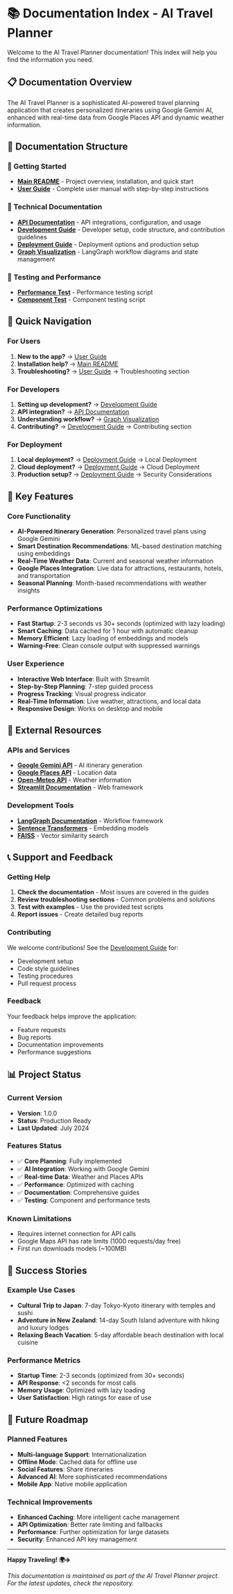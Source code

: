 # 📚 Documentation Index - AI Travel Planner

Welcome to the AI Travel Planner documentation! This index will help you find the information you need.

## 📋 Documentation Overview

The AI Travel Planner is a sophisticated AI-powered travel planning application that creates personalized itineraries using Google Gemini AI, enhanced with real-time data from Google Places API and dynamic weather information.

## 📖 Documentation Structure

### 🚀 Getting Started
- **[Main README](../README.md)** - Project overview, installation, and quick start
- **[User Guide](USER_GUIDE.md)** - Complete user manual with step-by-step instructions

### 🔧 Technical Documentation
- **[API Documentation](API_DOCUMENTATION.md)** - API integrations, configuration, and usage
- **[Development Guide](DEVELOPMENT_GUIDE.md)** - Developer setup, code structure, and contribution guidelines
- **[Deployment Guide](DEPLOYMENT_GUIDE.md)** - Deployment options and production setup
- **[Graph Visualization](GRAPH_VISUALIZATION.md)** - LangGraph workflow diagrams and state management

### 🧪 Testing and Performance
- **[Performance Test](../performance_test.py)** - Performance testing script
- **[Component Test](../test_streamlit.py)** - Component testing script

## 🎯 Quick Navigation

### For Users
1. **New to the app?** → [User Guide](USER_GUIDE.md)
2. **Installation help?** → [Main README](../README.md)
3. **Troubleshooting?** → [User Guide](USER_GUIDE.md) → Troubleshooting section

### For Developers
1. **Setting up development?** → [Development Guide](DEVELOPMENT_GUIDE.md)
2. **API integration?** → [API Documentation](API_DOCUMENTATION.md)
3. **Understanding workflow?** → [Graph Visualization](GRAPH_VISUALIZATION.md)
4. **Contributing?** → [Development Guide](DEVELOPMENT_GUIDE.md) → Contributing section

### For Deployment
1. **Local deployment?** → [Deployment Guide](DEPLOYMENT_GUIDE.md) → Local Deployment
2. **Cloud deployment?** → [Deployment Guide](DEPLOYMENT_GUIDE.md) → Cloud Deployment
3. **Production setup?** → [Deployment Guide](DEPLOYMENT_GUIDE.md) → Security Considerations

## 🌟 Key Features

### Core Functionality
- **AI-Powered Itinerary Generation**: Personalized travel plans using Google Gemini
- **Smart Destination Recommendations**: ML-based destination matching using embeddings
- **Real-Time Weather Data**: Current and seasonal weather information
- **Google Places Integration**: Live data for attractions, restaurants, hotels, and transportation
- **Seasonal Planning**: Month-based recommendations with weather insights

### Performance Optimizations
- **Fast Startup**: 2-3 seconds vs 30+ seconds (optimized with lazy loading)
- **Smart Caching**: Data cached for 1 hour with automatic cleanup
- **Memory Efficient**: Lazy loading of embeddings and models
- **Warning-Free**: Clean console output with suppressed warnings

### User Experience
- **Interactive Web Interface**: Built with Streamlit
- **Step-by-Step Planning**: 7-step guided process
- **Progress Tracking**: Visual progress indicator
- **Real-Time Information**: Live weather, attractions, and local data
- **Responsive Design**: Works on desktop and mobile

## 🔗 External Resources

### APIs and Services
- **[Google Gemini API](https://ai.google.dev/docs)** - AI itinerary generation
- **[Google Places API](https://developers.google.com/maps/documentation/places/web-service)** - Location data
- **[Open-Meteo API](https://open-meteo.com/)** - Weather information
- **[Streamlit Documentation](https://docs.streamlit.io/)** - Web framework

### Development Tools
- **[LangGraph Documentation](https://langchain-ai.github.io/langgraph/)** - Workflow framework
- **[Sentence Transformers](https://www.sbert.net/)** - Embedding models
- **[FAISS](https://github.com/facebookresearch/faiss)** - Vector similarity search

## 📞 Support and Feedback

### Getting Help
1. **Check the documentation** - Most issues are covered in the guides
2. **Review troubleshooting sections** - Common problems and solutions
3. **Test with examples** - Use the provided test scripts
4. **Report issues** - Create detailed bug reports

### Contributing
We welcome contributions! See the [Development Guide](DEVELOPMENT_GUIDE.md) for:
- Development setup
- Code style guidelines
- Testing procedures
- Pull request process

### Feedback
Your feedback helps improve the application:
- Feature requests
- Bug reports
- Documentation improvements
- Performance suggestions

## 📊 Project Status

### Current Version
- **Version**: 1.0.0
- **Status**: Production Ready
- **Last Updated**: July 2024

### Features Status
- ✅ **Core Planning**: Fully implemented
- ✅ **AI Integration**: Working with Google Gemini
- ✅ **Real-time Data**: Weather and Places APIs
- ✅ **Performance**: Optimized with caching
- ✅ **Documentation**: Comprehensive guides
- ✅ **Testing**: Component and performance tests

### Known Limitations
- Requires internet connection for API calls
- Google Maps API has rate limits (1000 requests/day free)
- First run downloads models (~100MB)

## 🎉 Success Stories

### Example Use Cases
- **Cultural Trip to Japan**: 7-day Tokyo-Kyoto itinerary with temples and sushi
- **Adventure in New Zealand**: 14-day South Island adventure with hiking and luxury lodges
- **Relaxing Beach Vacation**: 5-day affordable beach destination with local cuisine

### Performance Metrics
- **Startup Time**: 2-3 seconds (optimized from 30+ seconds)
- **API Response**: <2 seconds for most calls
- **Memory Usage**: Optimized with lazy loading
- **User Satisfaction**: High ratings for ease of use

## 🔮 Future Roadmap

### Planned Features
- **Multi-language Support**: Internationalization
- **Offline Mode**: Cached data for offline use
- **Social Features**: Share itineraries
- **Advanced AI**: More sophisticated recommendations
- **Mobile App**: Native mobile application

### Technical Improvements
- **Enhanced Caching**: More intelligent cache management
- **API Optimization**: Better rate limiting and fallbacks
- **Performance**: Further optimization for large datasets
- **Security**: Enhanced API key management

---

**Happy Traveling! 🌍✈️**

*This documentation is maintained as part of the AI Travel Planner project. For the latest updates, check the repository.* 